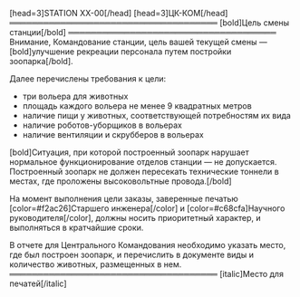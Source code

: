 [head=3]STATION XX-00[/head]
[head=3]ЦК-КОМ[/head]
═════════════════════════════════════
[bold]Цель смены станции[/bold]
═════════════════════════════════════
Внимание, Командование станции, цель вашей текущей смены — [bold]улучшение рекреации персонала путем постройки зоопарка[/bold].

Далее перечислены требования к цели:
- три вольера для животных
- площадь каждого вольера не менее 9 квадратных метров
- наличие пищи у животных, соответствующей потребностям их вида
- наличие роботов-уборщиков в вольерах
- наличие вентиляции и скрубберов в вольерах

[bold]Ситуация, при которой построенный зоопарк нарушает нормальное функционирование отделов станции — не допускается. Построенный зоопарк не должен пересекать технические тоннели в местах, где проложены высоковольтные провода.[/bold]

На момент выполнения цели заказы, заверенные печатью [color=#f2ac26]Старшего инженера[/color] и [color=#c68cfa]Научного руководителя[/color], должны носить приоритетный характер, и выполняться в кратчайшие сроки.

В отчете для Центрального Командования необходимо указать место, где был построен зоопарк, и перечислить в документе виды и количество животных, размещенных в нем.
═════════════════════════════════════
[italic]Место для печатей[/italic]

